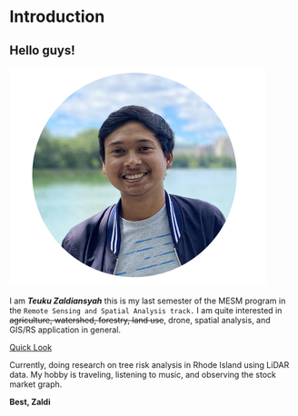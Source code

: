# Introduction

## Hello guys!

![This is an image](https://github.com/teukuzaldi/Class_01/blob/main/Zaldi.png?raw=true)

I am **_Teuku Zaldiansyah_** this is my last semester of the MESM program 
in the `Remote Sensing and Spatial Analysis track.`
I am quite interested in ~~agriculture, watershed, forestry, land use~~, drone, spatial analysis, 
and GIS/RS application in general.

[Quick Look]([https://github.com/teukuzaldi/Class_01/blob/main/Quicklook.png?raw=true](https://github.com/teukuzaldi/NRS-528-Python-in-GIS/blob/main/Class_01/Quicklook.png?raw=true))

Currently, doing research on tree risk analysis in Rhode Island using LiDAR data. 
My hobby is traveling, listening to music, and observing the stock market graph.

**Best,
Zaldi**
